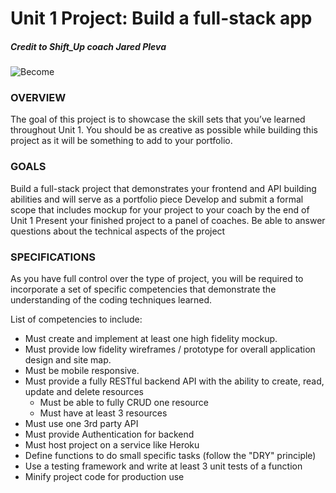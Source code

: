 # Unit 1 Project: Build a full-stack app

##### Credit to Shift_Up coach Jared Pleva
![Become](https://avatars2.githubusercontent.com/u/38302861?s=200&v=4)


### OVERVIEW

The goal of this project is to showcase the skill sets that you’ve learned throughout Unit 1. You should be as creative as possible while building this project as it will be something to add to your portfolio. 

### GOALS

Build a full-stack project that demonstrates your frontend and API building abilities and will serve as a portfolio piece
Develop and submit a formal scope that includes mockup for your project to your coach by the end of Unit 1
Present your finished project to a panel of coaches. Be able to answer questions about the technical aspects of the project 

### SPECIFICATIONS

As you have full control over the type of project, you will be required to incorporate a set of specific competencies that demonstrate the understanding of the coding techniques learned.

List of competencies to include:

* Must create and implement at least one high fidelity mockup.
* Must provide low fidelity wireframes / prototype for overall application design and site map.
* Must be mobile responsive.
* Must provide a fully RESTful backend API with the ability to create, read, update and delete resources
	* Must be able to fully CRUD one resource
	* Must have at least 3 resources
* Must use one 3rd party API
* Must provide Authentication for backend
* Must host project on a service like Heroku
* Define functions to do small specific tasks (follow the "DRY" principle)
* Use a testing framework and write at least 3 unit tests of a function
* Minify project code for production use


